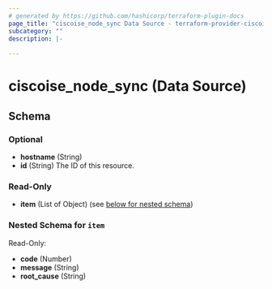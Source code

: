 ```yaml
---
# generated by https://github.com/hashicorp/terraform-plugin-docs
page_title: "ciscoise_node_sync Data Source - terraform-provider-ciscoise"
subcategory: ""
description: |-
  
---
```


# ciscoise_node_sync (Data Source)





<!-- schema generated by tfplugindocs -->
## Schema

### Optional

- **hostname** (String)
- **id** (String) The ID of this resource.

### Read-Only

- **item** (List of Object) (see [below for nested schema](#nestedatt--item))

<a id="nestedatt--item"></a>
### Nested Schema for `item`

Read-Only:

- **code** (Number)
- **message** (String)
- **root_cause** (String)


